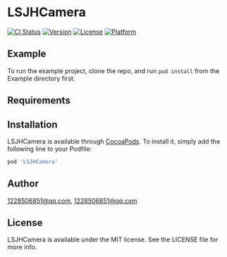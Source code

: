 # LSJHCamera

[![CI Status](https://img.shields.io/travis/1228506851@qq.com/LSJHCamera.svg?style=flat)](https://travis-ci.org/1228506851@qq.com/LSJHCamera)
[![Version](https://img.shields.io/cocoapods/v/LSJHCamera.svg?style=flat)](https://cocoapods.org/pods/LSJHCamera)
[![License](https://img.shields.io/cocoapods/l/LSJHCamera.svg?style=flat)](https://cocoapods.org/pods/LSJHCamera)
[![Platform](https://img.shields.io/cocoapods/p/LSJHCamera.svg?style=flat)](https://cocoapods.org/pods/LSJHCamera)

## Example

To run the example project, clone the repo, and run `pod install` from the Example directory first.

## Requirements

## Installation

LSJHCamera is available through [CocoaPods](https://cocoapods.org). To install
it, simply add the following line to your Podfile:

```ruby
pod 'LSJHCamera'
```

## Author

1228506851@qq.com, 1228506851@qq.com

## License

LSJHCamera is available under the MIT license. See the LICENSE file for more info.
